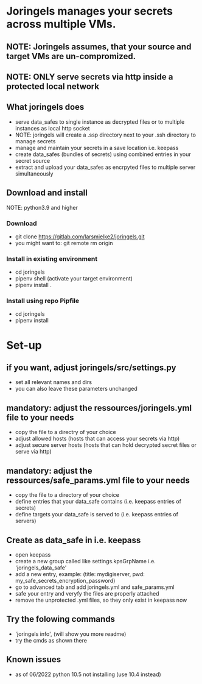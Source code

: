 # Joringels manages your secrets across multiple VMs.
## NOTE: Joringels assumes, that your source and target VMs are un-compromized.
## NOTE: ONLY serve secrets via http inside a protected local network

## What joringels does
- serve data_safes to single instance as decrypted files or to multiple instances as local http socket
- NOTE: joringels will create a .ssp directory next to your .ssh directory to manage secrets
- manage and maintain your secrets in a save location i.e. keepass
- create data_safes (bundles of secrets) using combined entries in your secret source
- extract and upload your data_safes as encrpyted files to multiple server simultaneously

## Download and install
NOTE: python3.9 and higher
### Download
- git clone https://gitlab.com/larsmielke2/joringels.git
- you might want to: git remote rm origin

### Install in existing environment
- cd joringels
- pipenv shell (activate your target environment)
- pipenv install .

### Install using repo Pipfile
- cd joringels
- pipenv install



# Set-up
## if you want, adjust joringels/src/settings.py
- set all relevant names and dirs
- you can also leave these parameters unchanged

## mandatory: adjust the ressources/joringels.yml file to your needs
- copy the file to a directry of your choice
- adjust allowed hosts (hosts that can access your secrets via http)
- adjust secure server hosts (hosts that can hold decrypted secret files or serve via http)

## mandatory: adjust the ressources/safe_params.yml file to your needs
- copy the file to a directory of your choice
- define entries that your data_safe contains (i.e. keepass entries of secrets)
- define targets your data_safe is served to (i.e. keepass entries of servers)

## Create as data_safe in i.e. keepass
- open keepass
- create a new group called like settings.kpsGrpName i.e. 'joringels_data_safe'
- add a new entry, example: (title: mydigiserver, pwd: my_safe_secrets_encryption_password)
- go to advanced tab and add joringels.yml and safe_params.yml
- safe your entry and veryfy the files are properly attached
- remove the unprotected .yml files, so they only exist in keepass now

## Try the folowing commands
- 'joringels info', (will show you more readme)
- try the cmds as shown there

## Known issues
- as of 06/2022 python 10.5 not installing (use 10.4 instead)